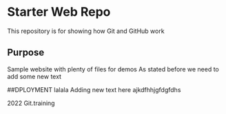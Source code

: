 # Starter Web Repo

This repository is for showing how Git and GitHub work

## Purpose

Sample website with plenty of files for demos
As stated before we need to add some new text

##DPLOYMENT
lalala
Adding new text here
ajkdfhhjgfdgfdhs

2022 Git.training